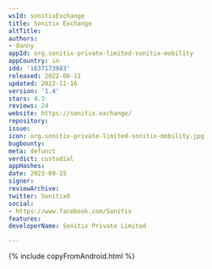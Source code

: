 ```yaml
---
wsId: sonitixExchange
title: Sonitix Exchange
altTitle: 
authors:
- danny
appId: org.sonitix-private-limited-sonitix-mobility
appCountry: in
idd: '1637173983'
released: 2022-08-11
updated: 2022-11-16
version: '1.4'
stars: 4.3
reviews: 24
website: https://sonitix.exchange/
repository: 
issue: 
icon: org.sonitix-private-limited-sonitix-mobility.jpg
bugbounty: 
meta: defunct
verdict: custodial
appHashes: 
date: 2023-09-15
signer: 
reviewArchive: 
twitter: SonitixO
social:
- https://www.facebook.com/Sonitix
features: 
developerName: Sonitix Private Limited

---
```


{% include copyFromAndroid.html %}